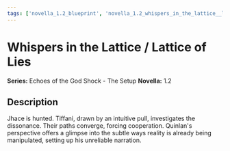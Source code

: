```yaml
---
tags: ['novella_1.2_blueprint', 'novella_1.2_whispers_in_the_lattice__lattice_of_lies', 'saga_outline']
---
```


# Whispers in the Lattice / Lattice of Lies

**Series:** Echoes of the God Shock - The Setup
**Novella:** 1.2

## Description

Jhace is hunted. Tiffani, drawn by an intuitive pull, investigates the dissonance. Their paths converge, forcing cooperation. Quinlan's perspective offers a glimpse into the subtle ways reality is already being manipulated, setting up his unreliable narration.
